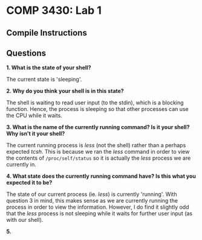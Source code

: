 # COMP 3430: Lab 1

## Compile Instructions

## Questions

**1. What is the state of your shell?**

The current state is 'sleeping'.

**2. Why do you think your shell is in this state?**

The shell is waiting to read user input (to the stdin), which is a blocking function. Hence, the process is sleeping so
that other processes can use the CPU while it waits.

**3. What is the name of the currently running command? Is it your shell? Why isn’t it your shell?**

The current running process is *less* (not the shell) rather than a perhaps expected *tcsh*. This is because we ran the
*less* command in order to view the contents of `/proc/self/status` so it is actually the *less* process we are
currently in.

**4. What state does the currently running command have? Is this what you expected it to be?**

The state of our current process (ie. *less*) is currently 'running'. With question 3 in mind, this makes sense as we
are currently running the process in order to view the information. However, I do find it slightly odd that the *less*
process is not sleeping while it waits for further user input (as with our shell).

**5.**